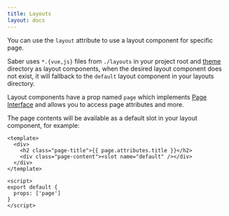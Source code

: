 ```yaml
---
title: Layouts
layout: docs
---
```


You can use the `layout` attribute to use a layout component for specific page.

Saber uses `*.{vue,js}` files from `./layouts` in your project root and [theme](/docs/theming.html) directory as layout components, when the desired layout component does not exist, it will fallback to the `default` layout component in your layouts directory.

Layout components have a prop named `page` which implements [Page Interface](/docs/page-interface.html) and allows you to access page attributes and more.

The page contents will be available as a default slot in your layout component, for example:

```vue
<template>
  <div>
    <h2 class="page-title">{{ page.attributes.title }}</h2>
    <div class="page-content"><slot name="default" /></div>
  </div>
</template>

<script>
export default {
  props: ['page']
}
</script>
```
